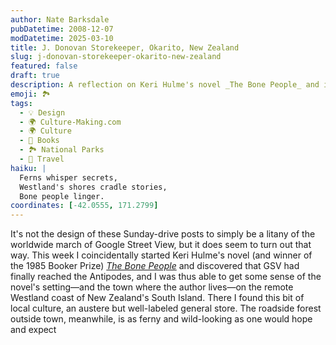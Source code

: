 ```yaml
---
author: Nate Barksdale
pubDatetime: 2008-12-07
modDatetime: 2025-03-10
title: J. Donovan Storekeeper, Okarito, New Zealand
slug: j-donovan-storekeeper-okarito-new-zealand
featured: false
draft: true
description: A reflection on Keri Hulme's novel _The Bone People_ and its connection to the Westland coast of New Zealand, explored through Google Street View.
emoji: 🏞️
tags:
  - 💡 Design
  - 🌍 Culture-Making.com
  - 🌍 Culture
  - 📖 Books
  - 🏞️ National Parks
  - 📍 Travel
haiku: |
  Ferns whisper secrets,  
  Westland's shores cradle stories,  
  Bone people linger.
coordinates: [-42.0555, 171.2799]
---
```


It's not the design of these Sunday-drive posts to simply be a litany of the worldwide march of Google Street View, but it does seem to turn out that way. This week I coincidentally started Keri Hulme's novel (and winner of the 1985 Booker Prize) [_The Bone People_](http://books.google.com/books?id=g-cwXTn1o3EC&dq=the+bone+people+westland&source=gbs_summary_s&cad=0) and discovered that GSV had finally reached the Antipodes, and I was thus able to get some sense of the novel's setting—and the town where the author lives—on the remote Westland coast of New Zealand's South Island. There I found this bit of local culture, an austere but well-labeled general store. The roadside forest outside town, meanwhile, is as ferny and wild-looking as one would hope and expect
